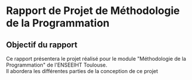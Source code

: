 # Rapport de Projet de Méthodologie de la Programmation

## Objectif du rapport 

Ce rapport présentera le projet réalisé pour le module "Méthodologie de la Programmation" de l'ENSEEIHT Toulouse.   
Il  abordera les différentes parties de la conception de ce projet 
<!--stackedit_data:
eyJoaXN0b3J5IjpbLTE5NzE4Njk5ODQsNzg2NzA1MjExXX0=
-->